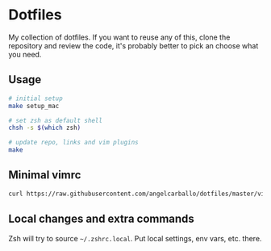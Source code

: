 # Dotfiles

My collection of dotfiles. If you want to reuse any of this, clone the
repository and review the code, it's probably better to pick an choose
what you need.

## Usage

``` sh
# initial setup
make setup_mac

# set zsh as default shell
chsh -s $(which zsh)

# update repo, links and vim plugins
make
```

## Minimal vimrc

```sh
curl https://raw.githubusercontent.com/angelcarballo/dotfiles/master/vim/.vimrc.min ~/.vimrc
```

## Local changes and extra commands

Zsh will try to source `~/.zshrc.local`. Put local settings, env vars,
etc. there.
